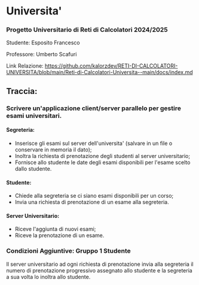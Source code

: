 # Universita'

### Progetto Universitario di Reti di Calcolatori 2024/2025

Studente: Esposito Francesco

Professore: Umberto Scafuri

Link Relazione: https://github.com/kalorzdev/RETI-DI-CALCOLATORI-UNIVERSITA/blob/main/Reti-di-Calcolatori-Universita--main/docs/index.md

## Traccia:

### Scrivere un'applicazione client/server parallelo per gestire esami universitari.

#### Segreteria:

- Inserisce gli esami sul server dell'universita' (salvare in un file o conservare in memoria il dato);
- Inoltra la richiesta di prenotazione degli studenti al server universitario;
- Fornisce allo studente le date degli esami disponibili per l'esame scelto dallo studente.

#### Studente:

- Chiede alla segreteria se ci siano esami disponibili per un corso;
- Invia una richiesta di prenotazione di un esame alla segreteria.

#### Server Universitario:

- Riceve l'aggiunta di nuovi esami;
- Riceve la prenotazione di un esame.

### Condizioni Aggiuntive: Gruppo 1 Studente

Il server universitario ad ogni richiesta di prenotazione invia alla segreteria il numero di prenotazione progressivo
assegnato allo studente e la segreteria a sua volta lo inoltra allo studente.
